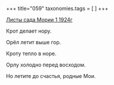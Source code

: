 +++
title="059"
taxonomies.tags = [
]
+++


[Листы сада Мории 1 1924г](/agni/1924)




Крот делает нору.   



Орёл летит выше гор.   



Кроту тепло в норе.   



Орлу холодно перед восходом.   



Но летите до счастья, родные Мои.   


